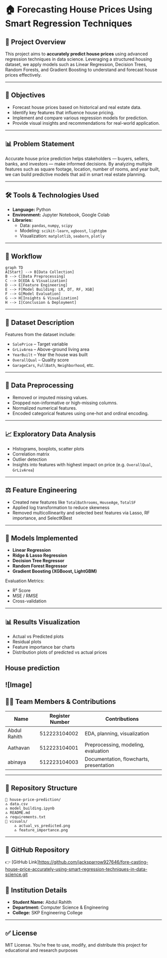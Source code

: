 # 🏠 Forecasting House Prices Using Smart Regression Techniques

## 📌 Project Overview

This project aims to **accurately predict house prices** using advanced regression techniques in data science. Leveraging a structured housing dataset, we apply models such as Linear Regression, Decision Trees, Random Forests, and Gradient Boosting to understand and forecast house prices effectively.

---

## 🎯 Objectives

- Forecast house prices based on historical and real estate data.
- Identify key features that influence house pricing.
- Implement and compare various regression models for prediction.
- Provide visual insights and recommendations for real-world application.

---

## 📊 Problem Statement

Accurate house price prediction helps stakeholders — buyers, sellers, banks, and investors — make informed decisions. By analyzing multiple features such as square footage, location, number of rooms, and year built, we can build predictive models that aid in smart real estate planning.

---

## 🛠 Tools & Technologies Used

- **Language:** Python  
- **Environment:** Jupyter Notebook, Google Colab  
- **Libraries:**
  - Data: `pandas`, `numpy`, `scipy`
  - Modeling: `scikit-learn`, `xgboost`, `lightgbm`
  - Visualization: `matplotlib`, `seaborn`, `plotly`

---

## 🔄 Workflow

```mermaid
graph TD
A[Start] --> B[Data Collection]
B --> C[Data Preprocessing]
C --> D[EDA & Visualization]
D --> E[Feature Engineering]
E --> F[Model Building: LR, DT, RF, XGB]
F --> G[Model Evaluation]
G --> H[Insights & Visualization]
H --> I[Conclusion & Deployment]
```

---

## 🧾 Dataset Description

Features from the dataset include:

- `SalePrice` – Target variable
- `GrLivArea` – Above-ground living area
- `YearBuilt` – Year the house was built
- `OverallQual` – Quality score
- `GarageCars`, `FullBath`, `Neighborhood`, etc.

---

## 🧹 Data Preprocessing

- Removed or imputed missing values.
- Dropped non-informative or high-missing columns.
- Normalized numerical features.
- Encoded categorical features using one-hot and ordinal encoding.

---

## 📈 Exploratory Data Analysis

- Histograms, boxplots, scatter plots
- Correlation matrix
- Outlier detection
- Insights into features with highest impact on price (e.g. `OverallQual`, `GrLivArea`)

---

## ⚖️ Feature Engineering

- Created new features like `TotalBathrooms`, `HouseAge`, `TotalSF`
- Applied log transformation to reduce skewness
- Removed multicollinearity and selected best features via Lasso, RF importance, and SelectKBest

---

## 🤖 Models Implemented

- **Linear Regression**
- **Ridge & Lasso Regression**
- **Decision Tree Regressor**
- **Random Forest Regressor**
- **Gradient Boosting (XGBoost, LightGBM)**

Evaluation Metrics:
- R² Score
- MSE / RMSE
- Cross-validation

---

## 📊 Results Visualization

- Actual vs Predicted plots
- Residual plots
- Feature importance bar charts
- Distribution plots of predicted vs actual prices


## House prediction 
![Image]
---

## 👨‍💼 Team Members & Contributions

| Name           | Register Number | Contributions |
|----------------|------------------|---------------|
| Abdul Rahith | 512223104002    | EDA, planning, visualization |
| Aathavan     | 512223104001     | Preprocessing, modeling, evaluation |
| abinaya      | 512223104003     | Documentation, flowcharts, presentation |

---

## 💎 Repository Structure

```
📁 house-price-prediction/
🔝 data.csv
🔝 model_building.ipynb
🔝 README.md
🔝 requirements.txt
📁 visuals/
    🔝 actual_vs_predicted.png
    🔝 feature_importance.png
```

---

## 🔗 GitHub Repository

👉 [GitHub Link]https://github.com/jacksparrow927646/fore-casting-house-price-accurately-using-smart-regression-techniques-in-data-science.git



## 📍 Institution Details

- **Student Name:** Abdul Rahith
- **Department:** Computer Science & Engineering  
- **College:** SKP Engineering College  

---

## ✅ License

MIT License. You’re free to use, modify, and distribute this project for educational and research purposes
